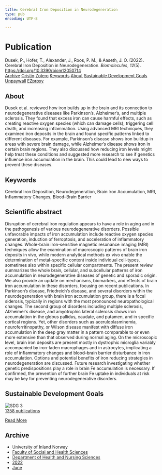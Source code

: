 ```yaml
---
title: Cerebral Iron Deposition in Neurodegeneration
type: pub
encoding: UTF-8

---
```

<h1>Publication</h1>
<article id="csl-bib-container-V6GA6CL6" class="csl-bib-container">
  <div class="csl-bib-body"> <div class="csl-entry">Dusek, P., Hofer, T., Alexander, J., Roos, P. M., &#38; Aaseth, J. O. (2022). Cerebral Iron Deposition in Neurodegeneration. <i>Biomolecules</i>, <i>12</i>(5). <a href="https://doi.org/10.3390/biom12050714">https://doi.org/10.3390/biom12050714</a></div> </div>
  <div class="csl-bib-buttons">
    <a href="#taxonomy-article-V6GA6CL6" alt="archive" class="csl-bib-button">Archive</a>
    <a href="https://app.cristin.no/results/show.jsf?id=2028777" alt="Cristin" class="csl-bib-button">Cristin</a>
    <a href="http://zotero.org/groups/5881554/items/V6GA6CL6" alt="Zotero" class="csl-bib-button">Zotero</a>
    <a href="#keywords-article-V6GA6CL6" alt="keywords" class="csl-bib-button">Keywords</a>
    <a href="#about-article-V6GA6CL6" alt="about_pub" class="csl-bib-button">About</a>
    <a href="#sdg-article-V6GA6CL6" alt="sdg" class="csl-bib-button">Sustainable Development Goals</a>
    <a href="https://www.mdpi.com/2218-273X/12/5/714/pdf?version=1652785930" alt="Unpaywall" class="csl-bib-button">Unpaywall</a>
    <a href="https://www.mdpi.com/2218-273X/12/5/714/pdf?version=1652785930" alt="EZproxy" class="csl-bib-button">EZproxy</a>
  </div>
  <div id="csl-bib-meta-container-V6GA6CL6"></div>
</article>
<div id="csl-bib-meta-V6GA6CL6" class="csl-bib-meta">
  <article id="about-article-V6GA6CL6" class="about_pub-article">
    <h1>About</h1>
    Dusek et al. reviewed how iron builds up in the brain and its connection to neurodegenerative diseases like Parkinson’s, Alzheimer’s, and multiple sclerosis. They found that excess iron can cause harmful effects, such as creating reactive oxygen species (which can damage cells), triggering cell death, and increasing inflammation. Using advanced MRI techniques, they examined iron deposits in the brain and found specific patterns linked to different diseases. For example, Parkinson’s disease shows iron buildup in areas with severe brain damage, while Alzheimer’s disease shows iron in certain brain regions. They also discussed how reducing iron levels might help treat these conditions and suggested more research to see if genetics influence iron accumulation in the brain. This could lead to new ways to prevent these diseases.
  </article>
  <article id="keywords-article-V6GA6CL6" class="keywords-article">
    <h1>Keywords</h1>
    Cerebral Iron Deposition, Neurodegeneration, Brain Iron Accumulation, MRI, Inflammatory Changes, Blood–Brain Barrier
  </article>
  <article id="abstract-article-V6GA6CL6" class="abstract-article">
    <h1>Scientific abstract</h1>
    Disruption of cerebral iron regulation appears to have a role in aging and in the pathogenesis of various neurodegenerative disorders. Possible unfavorable impacts of iron accumulation include reactive oxygen species generation, induction of ferroptosis, and acceleration of inflammatory changes. Whole-brain iron-sensitive magnetic resonance imaging (MRI) techniques allow the examination of macroscopic patterns of brain iron deposits in vivo, while modern analytical methods ex vivo enable the determination of metal-specific content inside individual cell-types, sometimes also within specific cellular compartments. The present review summarizes the whole brain, cellular, and subcellular patterns of iron accumulation in neurodegenerative diseases of genetic and sporadic origin. We also provide an update on mechanisms, biomarkers, and effects of brain iron accumulation in these disorders, focusing on recent publications. In Parkinson’s disease, Friedreich’s disease, and several disorders within the neurodegeneration with brain iron accumulation group, there is a focal siderosis, typically in regions with the most pronounced neuropathological changes. The second group of disorders including multiple sclerosis, Alzheimer’s disease, and amyotrophic lateral sclerosis shows iron accumulation in the globus pallidus, caudate, and putamen, and in specific cortical regions. Yet, other disorders such as aceruloplasminemia, neuroferritinopathy, or Wilson disease manifest with diffuse iron accumulation in the deep gray matter in a pattern comparable to or even more extensive than that observed during normal aging. On the microscopic level, brain iron deposits are present mostly in dystrophic microglia variably accompanied by iron-laden macrophages and in astrocytes, implicating a role of inflammatory changes and blood–brain barrier disturbance in iron accumulation. Options and potential benefits of iron reducing strategies in neurodegeneration are discussed. Future research investigating whether genetic predispositions play a role in brain Fe accumulation is necessary. If confirmed, the prevention of further brain Fe uptake in individuals at risk may be key for preventing neurodegenerative disorders.
  </article>
  <article id="sdg-article-V6GA6CL6" class="sdg-article">
    <h1>Sustainable Development Goals</h1>
    <div class="sdg-container"><div id="sdg3" class="sdg">
        <img src="{{< params subfolder >}}images/sdg/sdg03_en.png" class="image" alt="SDG 3">
        <div class="sdg-overlay">
          <a href="/en/archive/?key=?sdg=3#archive" class="sdg-publication-count"><span>1358</span> publications</a>
          <p><a href="https://sdgs.un.org/goals/goal3" class="sdg-read-more">Read More</a></p>
        </div>
      </div></div>
  </article>
  <article id="taxonomy-article-V6GA6CL6" class="taxonomy-article">
    <h1>Archive</h1>
    <ul>
      <li>
        <a href="/en/archive/?key=3DCRN523">University of Inland Norway</a>
      </li>
      <li>
        <a href="/en/archive/?key=IDKFS3MX">Faculty of Social and Health Sciences</a>
      </li>
      <li>
        <a href="/en/archive/?key=GTV4ECMZ">Department of Health and Nursing Sciences</a>
      </li>
      <li>
        <a href="/en/archive/?key=558P36BB">2022</a>
      </li>
      <li>
        <a href="/en/archive/?key=X78LKUEA">June</a>
      </li>
    </ul>
  </article>
</div>
